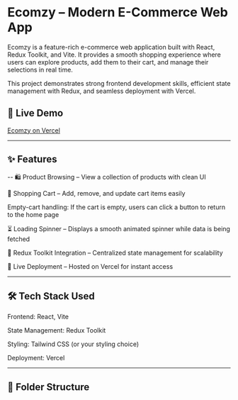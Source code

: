 
# Ecomzy – Modern E-Commerce Web App

Ecomzy is a feature-rich e-commerce web application built with React, Redux Toolkit, and Vite.
It provides a smooth shopping experience where users can explore products, add them to their cart, and manage their selections in real time.

This project demonstrates strong frontend development skills, efficient state management with Redux, and seamless deployment with Vercel.

## 🔗 Live Demo

[Ecomzy on Vercel](https://ecomzy-k5q4.vercel.app)

---





## ✨ Features
--
🛍️ Product Browsing – View a collection of products with clean UI

🛒 Shopping Cart – Add, remove, and update cart items easily

Empty-cart handling: If the cart is empty, users can click a button to return to the home page

⏳ Loading Spinner – Displays a smooth animated spinner while data is being fetched

🔄 Redux Toolkit Integration – Centralized state management for scalability

🚀 Live Deployment – Hosted on Vercel for instant access


---
## 🛠 Tech Stack Used
Frontend: React, Vite

State Management: Redux Toolkit

Styling: Tailwind CSS (or your styling choice)

Deployment: Vercel

---

## 📁 Folder Structure
